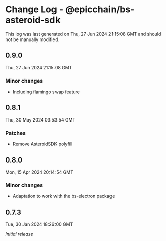 # Change Log - @epicchain/bs-asteroid-sdk

This log was last generated on Thu, 27 Jun 2024 21:15:08 GMT and should not be manually modified.

## 0.9.0
Thu, 27 Jun 2024 21:15:08 GMT

### Minor changes

- Including flamingo swap feature

## 0.8.1
Thu, 30 May 2024 03:53:54 GMT

### Patches

- Remove AsteroidSDK polyfill

## 0.8.0
Mon, 15 Apr 2024 20:14:54 GMT

### Minor changes

- Adaptation to work with the bs-electron package

## 0.7.3
Tue, 30 Jan 2024 18:26:00 GMT

_Initial release_

